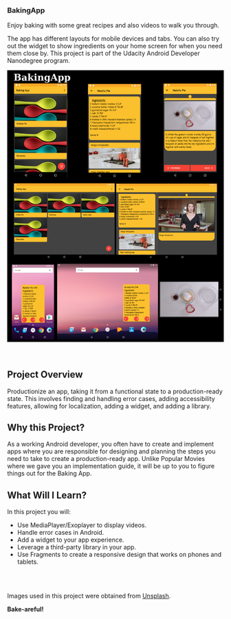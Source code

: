 ### BakingApp

Enjoy baking with some great recipes and also videos to walk you through.<br>

The app has different layouts for mobile devices and tabs. You can also try out the widget to show ingredients on your home screen for when you need them close by. This project is part of the Udacity Android Developer Nanodegree program.<br>
<p align="left">
  <img src="img/baking_app.png" width="700"/>
</p><br>

## Project Overview
Productionize an app, taking it from a functional state to a production-ready state. This involves finding and handling error cases, adding accessibility features, allowing for localization, adding a widget, and adding a library.

## Why this Project?
As a working Android developer, you often have to create and implement apps where you are responsible for designing and planning the steps you need to take to create a production-ready app. Unlike Popular Movies where we gave you an implementation guide, it will be up to you to figure things out for the Baking App.

## What Will I Learn?
In this project you will:<br>
<ul>
<li>Use MediaPlayer/Exoplayer to display videos.</li>
<li>Handle error cases in Android.</li>
<li>Add a widget to your app experience.</li>
<li>Leverage a third-party library in your app.</li>
<li>Use Fragments to create a responsive design that works on phones and tablets.</li>
</ul><br><br>

Images used in this project were obtained from <a href='https://unsplash.com/'>Unsplash</a>.<br>

<b>Bake-areful!</b>
